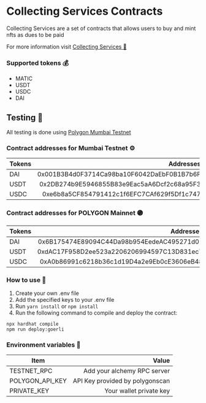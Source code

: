 # Collecting Services Contracts

Collecting Services are a set of contracts that allows users to buy and mint nfts as dues to be paid

For more information visit [Collecting Services 📮](https://www.collecting.services/)

### Supported tokens 💰

-   MATIC
-   USDT
-   USDC
-   DAI

## Testing 🧪

All testing is done using [Polygon Mumbai Testnet](https://mumbai.polygonscan.com/)

<!-- ### Last stable testnet contracts for GOERLI ⚙️

-   [SWAPPER 🔄](https://goerli.etherscan.io/address/0x63676f1Aaad4C5a9443Fb3bd1FEF6611F6A5E84E): 0x63676f1Aaad4C5a9443Fb3bd1FEF6611F6A5E84E
-   [TREASURE 🤑](https://goerli.etherscan.io/address/0x0CDc2A86A61935E4AB920054Fd204a6bB713BDC4): 0x0CDc2A86A61935E4AB920054Fd204a6bB713BDC4 -->

### Contract addresses for Mumbai Testnet ⚙️

| Tokens |                                  Addresses |
| ------ | -----------------------------------------: |
| DAI    | 0x001B3B4d0F3714Ca98ba10F6042DaEbF0B1B7b6F |
| USDT   | 0x2DB274b9E5946855B83e9Eac5aA6Dcf2c68a95F3 |
| USDC   | 0xe6b8a5CF854791412c1f6EFC7CAf629f5Df1c747 |

### Contract addresses for POLYGON Mainnet 🟣

| Tokens |                                  Addresses |
| ------ | -----------------------------------------: |
| DAI    | 0x6B175474E89094C44Da98b954EedeAC495271d0F |
| USDT   | 0xdAC17F958D2ee523a2206206994597C13D831ec7 |
| USDC   | 0xA0b86991c6218b36c1d19D4a2e9Eb0cE3606eB48 |

### How to use 🤔

1.  Create your own .env file
2.  Add the specified keys to your .env file
3.  Run `yarn install` or `npm install`
4.  Run the following command to compile and deploy the contract:

```shell
npx hardhat compile
npm run deploy:goerli
```

### Environment variables 📝

| Item            |                           Value |
| --------------- | ------------------------------: |
| TESTNET_RPC     |     Add your alchemy RPC server |
| POLYGON_API_KEY | API Key provided by polygonscan |
| PRIVATE_KEY     |         Your wallet private key |
